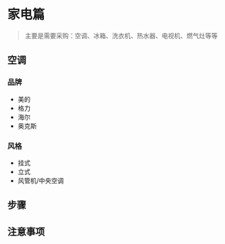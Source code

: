 # 家电篇
>主要是需要采购：空调、冰箱、洗衣机、热水器、电视机、燃气灶等等
## 空调
### 品牌
- 美的
- 格力
- 海尔
- 奥克斯
### 风格
- 挂式
- 立式
- 风管机/中央空调
## 步骤
## 注意事项


